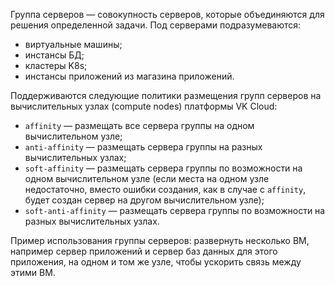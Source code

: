 Группа серверов — совокупность серверов, которые объединяются для решения определенной задачи. Под серверами подразумеваются:

- виртуальные машины;
- инстансы БД;
- кластеры K8s;
- инстансы приложений из магазина приложений.

Поддерживаются следующие политики размещения групп серверов на вычислительных узлах (compute nodes) платформы VK Cloud:

- `affinity` — размещать все сервера группы на одном вычислительном узле;
- `anti-affinity` — размещать сервера группы на разных вычислительных узлах;
- `soft-affinity` — размещать сервера группы по возможности на одном вычислительном узле (если места на одном узле недостаточно, вместо ошибки создания, как в случае с `affinity`, будет создан сервер на другом вычислительном узле);
- `soft-anti-affinity` — размещать сервера группы по возможности на разных вычислительных узлах.

Пример использования группы серверов: развернуть несколько ВМ, например сервер приложений и сервер баз данных для этого приложения, на одном и том же узле, чтобы ускорить связь между этими ВМ.
